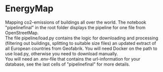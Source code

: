 # EnergyMap

Mapping co2-emissions of buildings all over the world. The notebook "pipelinefinal" in the root folder displays the pipeline for one file from OpenStreetMap.  
The file pipeline/load.py contains the logic for downloading and processing (filtering out buildings, splitting to suitable size files) an updated extract of all European countries from Geofabrik. You will need Docker on the path to use load.py, otherwise you need to download manually.  
You will need an .env-file that contains the url-information for your database, see the last cells of "pipelinefinal" for more details.
